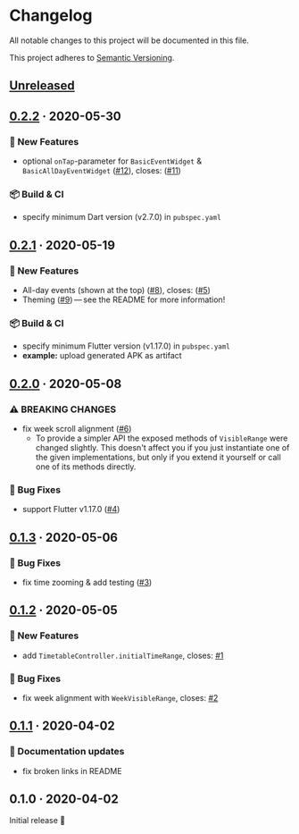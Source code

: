 # Changelog

All notable changes to this project will be documented in this file.

This project adheres to [Semantic Versioning](http://semver.org/spec/v2.0.0.html).


<!-- Template:
## [NEW](https://github.com/JonasWanke/timetable/compare/vOLD...vNEW) · 2020-xx-xx
### ⚠ BREAKING CHANGES
### 🎉 New Features
### ⚡ Changes
### 🐛 Bug Fixes
### 📜 Documentation updates
### 🏗 Refactoring
### 📦 Build & CI
-->

## [Unreleased](https://github.com/JonasWanke/timetable/compare/v0.2.2...master)


## [0.2.2](https://github.com/JonasWanke/timetable/compare/v0.2.1...v0.2.2) · 2020-05-30

### 🎉 New Features
- optional `onTap`-parameter for `BasicEventWidget` & `BasicAllDayEventWidget` ([#12](https://github.com/JonasWanke/timetable/pull/12)), closes: ([#11](https://github.com/JonasWanke/timetable/issues/11))

### 📦 Build & CI
- specify minimum Dart version (v2.7.0) in `pubspec.yaml`


## [0.2.1](https://github.com/JonasWanke/timetable/compare/v0.2.0...v0.2.1) · 2020-05-19

### 🎉 New Features
- All-day events (shown at the top) ([#8](https://github.com/JonasWanke/timetable/pull/8)), closes: ([#5](https://github.com/JonasWanke/timetable/issues/5))
- Theming ([#9](https://github.com/JonasWanke/timetable/pull/9)) — see the README for more information!

### 📦 Build & CI
- specify minimum Flutter version (v1.17.0) in `pubspec.yaml`
- **example:** upload generated APK as artifact


## [0.2.0](https://github.com/JonasWanke/timetable/compare/v0.1.3...v0.2.0) · 2020-05-08

### ⚠ BREAKING CHANGES
- fix week scroll alignment ([#6](https://github.com/JonasWanke/timetable/pull/6))
  - To provide a simpler API the exposed methods of `VisibleRange` were changed slightly. This doesn't affect you if you just instantiate one of the given implementations, but only if you extend it yourself or call one of its methods directly.

### 🐛 Bug Fixes
- support Flutter v1.17.0 ([#4](https://github.com/JonasWanke/timetable/pull/4))


## [0.1.3](https://github.com/JonasWanke/timetable/compare/v0.1.2...v0.1.3) · 2020-05-06

### 🐛 Bug Fixes
- fix time zooming & add testing ([#3](https://github.com/JonasWanke/timetable/pull/3))


## [0.1.2](https://github.com/JonasWanke/timetable/compare/v0.1.1...v0.1.2) · 2020-05-05

### 🎉 New Features
- add `TimetableController.initialTimeRange`, closes: [#1](https://github.com/JonasWanke/timetable/issues/1)

### 🐛 Bug Fixes
- fix week alignment with `WeekVisibleRange`, closes: [#2](https://github.com/JonasWanke/timetable/issues/2)


## [0.1.1](https://github.com/JonasWanke/timetable/compare/v0.1.0...v0.1.1) · 2020-04-02

### 📜 Documentation updates
- fix broken links in README


## 0.1.0 · 2020-04-02

Initial release 🎉
